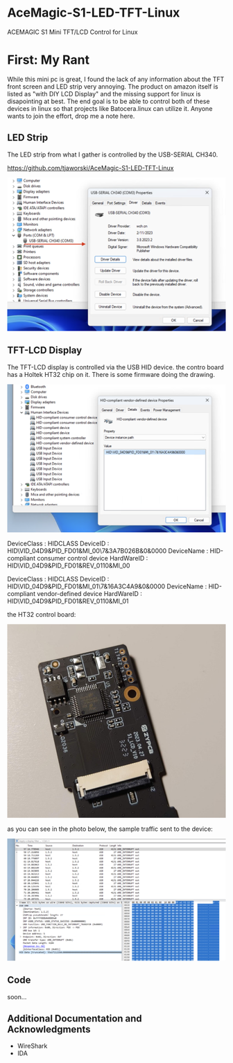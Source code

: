 # AceMagic-S1-LED-TFT-Linux
ACEMAGIC S1 Mini TFT/LCD Control for Linux

# First: My Rant

While this mini pc is great, I found the lack of any information about the TFT front screen and LED strip very annoying. The product on amazon itself is listed as "with DIY LCD Display" and the missing support for linux is disapointing at best. The end goal is to be able to control both of these devices in linux so that projects like Batocera.linux can utilize it. Anyone wants to join the effort, drop me a note here.   

## LED Strip

The LED strip from what I gather is controlled by the USB-SERIAL CH340.

https://github.com/tjaworski/AceMagic-S1-LED-TFT-Linux

![alt text](https://github.com/tjaworski/AceMagic-S1-LED-TFT-Linux/blob/main/images/ch340.png?raw=true)

## TFT-LCD Display

The TFT-LCD display is controlled via the USB HID device. the contro board has a Holtek HT32 chip on it. There is some firmware doing the drawing. 

![alt text](https://github.com/tjaworski/AceMagic-S1-LED-TFT-Linux/blob/main/images/tft-lcd.png?raw=true)

DeviceClass             : HIDCLASS
DeviceID                : HID\VID_04D9&PID_FD01&MI_00\7&3A7B026B&0&0000
DeviceName              : HID-compliant consumer control device
HardWareID              : HID\VID_04D9&PID_FD01&REV_0110&MI_00

DeviceClass             : HIDCLASS
DeviceID                : HID\VID_04D9&PID_FD01&MI_01\7&16A3C4A9&0&0000
DeviceName              : HID-compliant vendor-defined device
HardWareID              : HID\VID_04D9&PID_FD01&REV_0110&MI_01

the HT32 control board:

![alt text](https://github.com/tjaworski/AceMagic-S1-LED-TFT-Linux/blob/main/images/board.jpeg?raw=true)


as you can see in the photo below, the sample traffic sent to the device:

![alt text](https://github.com/tjaworski/AceMagic-S1-LED-TFT-Linux/blob/main/images/capture1.png?raw=true)

## Code

soon...

## Additional Documentation and Acknowledgments

* WireShark
* IDA
